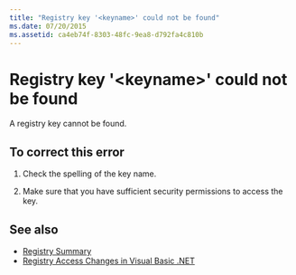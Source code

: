 ```yaml
---
title: "Registry key '<keyname>' could not be found"
ms.date: 07/20/2015
ms.assetid: ca4eb74f-8303-48fc-9ea8-d792fa4c810b
---
```

# Registry key '\<keyname>' could not be found
A registry key cannot be found.  
  
## To correct this error  
  
1.  Check the spelling of the key name.  
  
2.  Make sure that you have sufficient security permissions to access the key.  
  
## See also
- [Registry Summary](../../visual-basic/language-reference/keywords/registry-summary.md)
- [Registry Access Changes in Visual Basic .NET](https://msdn.microsoft.com/library/b58f7687-f4db-448a-a865-07f62fd16fb2)
